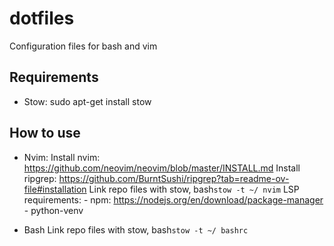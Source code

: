 # dotfiles
Configuration files for bash and vim

## Requirements
- Stow:
    sudo apt-get install stow

## How to use
- Nvim:
    Install nvim: https://github.com/neovim/neovim/blob/master/INSTALL.md
    Install ripgrep: https://github.com/BurntSushi/ripgrep?tab=readme-ov-file#installation
    Link repo files with stow, bash`stow -t ~/ nvim`
    LSP requirements:
        - npm: https://nodejs.org/en/download/package-manager
        - python-venv

- Bash
    Link repo files with stow, bash`stow -t ~/ bashrc`

